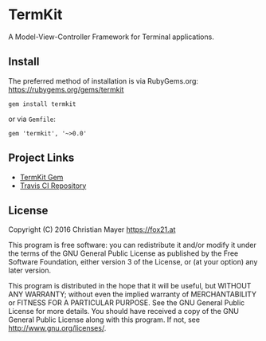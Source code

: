 # TermKit

A Model-View-Controller Framework for Terminal applications.

## Install

The preferred method of installation is via RubyGems.org:  
<https://rubygems.org/gems/termkit>

	gem install termkit

or via `Gemfile`:

	gem 'termkit', '~>0.0'

## Project Links

- [TermKit Gem](https://rubygems.org/gems/termkit)
- [Travis CI Repository](https://travis-ci.org/TheFox/termkit)

## License

Copyright (C) 2016 Christian Mayer <https://fox21.at>

This program is free software: you can redistribute it and/or modify it under the terms of the GNU General Public License as published by the Free Software Foundation, either version 3 of the License, or (at your option) any later version.

This program is distributed in the hope that it will be useful, but WITHOUT ANY WARRANTY; without even the implied warranty of MERCHANTABILITY or FITNESS FOR A PARTICULAR PURPOSE. See the GNU General Public License for more details. You should have received a copy of the GNU General Public License along with this program. If not, see <http://www.gnu.org/licenses/>.

